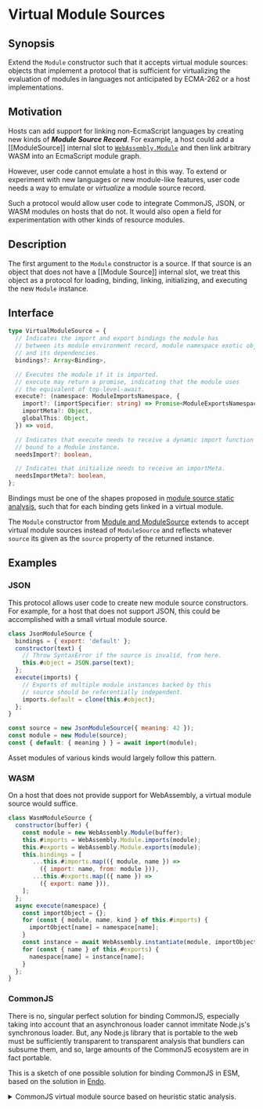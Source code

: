 # Virtual Module Sources

## Synopsis

Extend the `Module` constructor such that it accepts virtual module sources:
objects that implement a protocol that is sufficient for virtualizing the
evaluation of modules in languages not anticipated by ECMA-262 or a host
implementations.

## Motivation

Hosts can add support for linking non-EcmaScript languages by creating
new kinds of ***Module Source Record***.
For example, a host could add a [[ModuleSource]] internal slot to
[`WebAssembly.Module`][web-assembly-module] and then link arbitrary WASM into
an EcmaScript module graph.

However, user code cannot emulate a host in this way.
To extend or experiment with new languages or new module-like features, user
code needs a way to emulate or *virtualize* a module source record.

Such a protocol would allow user code to integrate CommonJS, JSON, or WASM
modules on hosts that do not.
It would also open a field for experimentation with other kinds of resource
modules.

## Description

The first argument to the `Module` constructor is a source.
If that source is an object that does not have a [[Module Source]] internal
slot, we treat this object as a protocol for loading, binding, linking,
initializing, and executing the new `Module` instance.

## Interface

```ts
type VirtualModuleSource = {
  // Indicates the import and export bindings the module has
  // between its module environment record, module namespace exotic object,
  // and its dependencies.
  bindings?: Array<Binding>,

  // Executes the module if it is imported.
  // execute may return a promise, indicating that the module uses
  // the equivalent of top-level-await.
  execute?: (namespace: ModuleImportsNamespace, {
    import?: (importSpecifier: string) => Promise<ModuleExportsNamespace>,
    importMeta?: Object,
    globalThis: Object,
  }) => void,

  // Indicates that execute needs to receive a dynamic import function
  // bound to a Module instance.
  needsImport?: boolean,

  // Indicates that initialize needs to receive an importMeta.
  needsImportMeta?: boolean,
};
```

Bindings must be one of the shapes proposed in [module source static
analysis][1], such that for each binding gets linked in a virtual module.

The `Module` constructor from [Module and ModuleSource](./0-module-and-module-source.md) extends to
accept virtual module sources instead of `ModuleSource` and reflects whatever
`source` its given as the `source` property of the returned instance.

## Examples

### JSON

This protocol allows user code to create new module source constructors.
For example, for a host that does not support JSON, this could be
accomplished with a small virtual module source.

```js
class JsonModuleSource {
  bindings = { export: 'default' };
  constructor(text) {
    // Throw SyntaxError if the source is invalid, from here.
    this.#object = JSON.parse(text);
  };
  execute(imports) {
    // Exports of multiple module instances backed by this
    // source should be referentially independent.
    imports.default = clone(this.#object);
  };
}

const source = new JsonModuleSource({ meaning: 42 });
const module = new Module(source);
const { default: { meaning } } = await import(module);
```

Asset modules of various kinds would largely follow this pattern.

### WASM

On a host that does not provide support for WebAssembly, a virtual module
source would suffice.

```js
class WasmModuleSource {
  constructor(buffer) {
    const module = new WebAssembly.Module(buffer);
    this.#imports = WebAssembly.Module.imports(module);
    this.#exports = WebAssembly.Module.exports(module);
    this.bindings = [
       ...this.#imports.map(({ module, name }) =>
         ({ import: name, from: module })),
       ...this.#exports.map(({ name }) =>
         ({ export: name })),
    ];
  };
  async execute(namespace) {
    const importObject = {};
    for (const { module, name, kind } of this.#imports) {
      importObject[name] = namespace[name];
    }
    const instance = await WebAssembly.instantiate(module, importObject);
    for (const { name } of this.#exports) {
      namespace[name] = instance[name];
    }
  };
}
```

### CommonJS

There is no, singular perfect solution for binding CommonJS, especially
taking into account that an asynchronous loader cannot immitate Node.js's
synchronous loader.
But, any Node.js library that is portable to the web must be sufficiently
transparent to transparent analysis that bundlers can subsume them, and so,
large amounts of the CommonJS ecosystem are in fact portable.

This is a sketch of one possible solution for binding CommonJS in ESM,
based on the solution in [Endo][endo].

<details>
  <summary>CommonJS virtual module source based on heuristic static analysis.</summary>

  ```js
  class CjsModuleSource {
    constructor(source, url) {
      this.source = source;
      // Lexical analysis of a CommonJs module reveals the bindings
      // for named exports and invents bindings for imported namespace
      // objects for every lexically evident require call with a string argument,
      // such that require just returns a property of the
      // ESM internal namespace to the already-linked imported module
      // namespace.
      const { bindings, requires } = lexicallyAnalyzeCjs(source, url);
      this.bindings = bindings;
      this.#requires = requires;
    };
    async execute(namespace, { importMeta, globalThis }) {
      const functor = new globalThis.Function(
        'require', 'exports', 'module', '__filename', '__dirname',
        source, // Inject source URL here (caveat Github Markdown)
      );

      namespace.default = Object.create(globalThis.Object.prototype);

      // Set all exported properties on the defult and call namedExportProp to
      // add them on the namespace for import *.
      // Root namespace is only accessible for imports.
      // Requiring from CommonJS gets the default field of the namespace.
      const promoteToNamedExport = (prop, value) => {
        //  __esModule needs to be present for typescript-compiled modules to
        // work, can't be skipped.
        if (prop !== 'default') {
          namespace[prop] = value;
        }
      };

      const originalExports = new Proxy(namespace.default, {
        set(_target, prop, value) {
          promoteToNamedExport(prop, value);
          namespace.default[prop] = value;
          return true;
        },
        defineProperty(target, prop, descriptor) {
          if (has(descriptor, 'value')) {
            // This will result in non-enumerable properties being enumerable
            // for named import purposes.
            promoteToNamedExport(prop, descriptor.value);
          }
          // All the defineProperty trickery with getters used for lazy
          // initialization will work.
          // The trap is here only to elevate the values with namedExportProp
          // whenever possible.
          // Replacing getters with wrapped ones to facilitate
          // propagating the lazy value to the namespace is not possible because
          // defining a property with modified
          // descriptor.get in the trap will cause an error.
          // We use Object.defineProperty instead of Reflect.defineProperty for better
          // error messages.
          Object.defineProperty(target, prop, descriptor);
          return true;
        },
      });

      // Machinery to distinguish module.exports assignment.
      let finalExports = originalExports;
      const module = freeze({
        get exports() {
          return finalExports;
        },
        set exports(value) {
          finalExports = value;
        },
      });

      const require = specifier => {
        return namespace[this.#requires[specifier]];
      };

      functor(require, moduleExports, module, filename, dirname);

      // Promotes keys from redefined module.export to top level namespace for import *
      // Note: We could do it less consistently but closer to how node does it if
      // we iterated over exports detected by the lexer.
      const exportsHaveBeenReassigned = finalExports !== originalExports;
      if (exportsHaveBeenReassigned) {
        namepsace.default = finalExports;
        keys(namepsace.default || {}).forEach(prop => {
          if (prop !== 'default')
            namepsace[prop] = namepsace.default[prop];
        });
      }
    };
  }
  ```
</summary>

### Pass-through module sources

This example illustrates how a virtual module source can simply
reexport another module with no special logic in an executor.

```js
import * as direct from 'real.js';
const source = { bindings: { exportAllFrom: 'real.js', as: 'real' } };
const module = new Module(source);
const { real: indirect } = await import(module);
direct === indirect; // true
```

## Dependencies

This proposal depends on [Module and ModuleSource][0] from the [Compartments
proposal](README.md) to introduce `ModuleSource`, and [ModuleSource
analysis][1] from the [Compartments proposal](README.md).

## Design

For every `Module` instance that has a virtual module source,
module import machinery constructs a real ***Module Imports Namespace***,
an exotic object that allows user code to get and set the values for each
binding.

Bindings must be one of the shapes proposed in [module source static
analysis][1], such that for each binding gets linked in a virtual module:

- `{ import: string, from: string }`

  Links the named `import` property of the ***Module Imports Namespace***
  to the same name of the `from` module's ***Module Exports Namespace***.

- `{ import: string, as: string, from: string }`

  Links the named `as` property of the ***Module Imports Namespace***
  to the `import` name of the `from` module's ***Module Exports Namespace***.

- `{ export: string }`

  Links the named `export` property of this module's ***Module Imports
  Namespace*** directly to its ***Module Exports Namespace***.

- `{ export: string, as: string}`

  Links the named `export` property of this module's ***Module Imports
  Namespace*** to the named `as` property of this module's ***Module Exports
  Namespace***.

- `{ export: string, as: string, from: string }`

  Links the named `export` property of the `from` module's ***Module Exports
  Namespace*** to the named `as` property of this module's ***Module Exports
  Namespace***, bypassing this module's ***Module Imports Namespace***
  entirely.

- `{ importAllFrom: string, as: string }`

  Links the ***Module Exports Namespace*** of the module `importAllFrom`
  to the name `as` in this module's ***Module Imports Namespace***.

- `{ exportAllFrom: string }`

  Links all of the names except `default` exported by the `exportAllFrom`
  module to this module's ***Module Exports Namespace***, bypassing this
  module's ***Module Imports Namespace*** entirely.

- `{ exportAllFrom: string, as: string }`

  Links the ***Module Exports Namespace*** of the module `exportAllFrom`
  to a property named `as` on this module's ***Module Exports Namespace***,
  bypassing this module's ***Module Imports Namespace*** entirely.

In the absence of a `bindings` property, module machinery presumes an empty
bindings array.

> Modules without bindings may still have side-effects in global scope.

Dynamic import of a `Module` with a virtual module source induces the memoized
`importHook` of the `Module` for each binding that has an `from` property.
When a `Module` instance exists for every transitive dependency, dynamic import
advances the linkage to all new namespaces, including all links between
***module [exports] namespaces*** and ***module import namespaces*** according
to each source's bindings.

In the absence of an `execute` property, dynamic import assumes an empty
execute function.

> Modules without execution behavior may still have useful export bindings from
> other modules.

Dynamic import will then execute the working set of modules according
to the existing rules of ordering, and will call `execute` for each virtual
module source, providing the linked ***Module Imports Namespace***,
a dynamic import function bound to the module instance only if the virtual
module source has a truthy `needsImport` property, and an `import.meta` object
only if the virtual module source has a `needsImportMeta` property.

## Design questions

[Should virtual module sources support emulated
JavaScript?](https://github.com/tc39/proposal-compartments/issues/70)
That will require, in some cases, separation of initialization from execution
as separate phases.
Should the virtual module source protocol support separate paths for modules
that do not require an initialization phase?

### Shape of the internal namespace object

The `execute` method of a virtual module source needs access to both
the global object and internal view of bindings.
These could be addressed singly by a reification of the module environment
record, or with separate objects as written.
Future amendments to modules may eventually also add lexical names to the
module environment record that are not properties of the global object.

## Limitations

Module sources compiled by the `ModuleSource` constructor capture enough data
that engines can transfer them in many ways.
The internal representation of a module source can be an immutable record that
a JavaScript host can trivially share throughout an agent cluster.
Communicating JavaScript agent clusters can transfer module sources as data.

In the most naive case, a module source is just a record of the original source
and its type, which is not limited to JavaScript modules, since hosts can define
additional module source types.
For example, [`WebAssembly.Module`][web-assembly-module] might be trivially
extended to serve as a module source, by adding a [[ModuleSource]] slot
referring to a concrete ***Module Source Record***.
In this case, it is sufficient for a pair of JavaScript agent clusters
to transfer the original source and type.

In a more elaborate case, the module source does not even retain the original
text, but its compiled bytecode.
In this case, a pair of compatible JavaScript agent clusters might elect to
send and receive byte code.

Virtualized module sources are transmissible only between JavaScript agent clusters
if both the sender and receiver agree on a protocol for constructing a new
virtual module source from some serial representation.

To wit, it would not be possible for a host to transmit arbitrary virtual
module sources between agents using a general purpose algorithm like
[structured clone][structured-clone].
The protocol for communicating virtual module sources between hosts would
necessarily need to be implemented in user code.
Any general-purpose host-defined mechanism for transmitting module graphs would
necessarily fail when encountering a virtual module source.
For example, it may be possible to extend structured clone to transmit
instances of `ModuleSource` between any JavaScript hosts, or even
[`WebAssembly.Module`][web-assembly-module] when a host-defined extension is
present, but it would not be possible for this behavior to generalize to
virtual module sources.

[0]: ./0-module-and-module-source.md
[1]: ./1-static-analysis.md
[web-assembly-module]: https://developer.mozilla.org/en-US/docs/Web/JavaScript/Reference/Global_Objects/WebAssembly/Module
[structured-clone]: https://developer.mozilla.org/en-US/docs/Web/API/structuredClone
[endo]: https://github.com/endojs/endo
